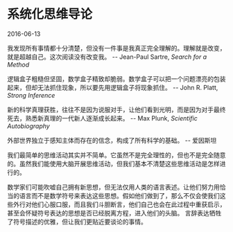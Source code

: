 # 系统化思维导论

2016-06-13


我发现所有事情都十分清楚，但没有一件事是我真正完全理解的。理解就是改变，就是超越自己。这次阅读没有改变我。
    -- Jean-Paul Sartre, _Search for a Method_

逻辑盒子粗糙但坚固，数学盒子精致却脆弱。数学盒子可以把一个问题漂亮的包装起来，但却无法抓住现象，所以要先用逻辑盒子将现象抓住。
    -- John R. Platt, _Strong Inference_

新的科学真理获胜，往往不是因为说服对手，让他们看到光明，而是因为对手最终死去，熟悉新真理的一代新人逐渐成长起来。
    -- Max Plunk, _Scientific Autobiography_

外部世界独立于感知主体而存在的信念，构成了所有科学的基础。
    -- 爱因斯坦

我们最简单的思维活动其实并不简单。它虽然不是完全理性的，但也不是完全随意的。虽然我们能使用大脑开展思维活动，但我们基本不清楚这些思维活动是怎样进行的。

数学家们可能吹嘘自己拥有新思想，但无法仅用人类的语言表述。让他们努力用恰当的语言而不是数学符号来表达这些思想。假如他们做到了，那么不仅会使我们这些外行对他们心服口服，而且我们斗胆断言，他们自己也会在此过程中重获启示，甚至会怀疑符号表达的思想是否已经脱离方程，进入他们的头脑。
言辞表达牺牲了符号描述的优雅，但让我们更贴近要谈论的事情。
